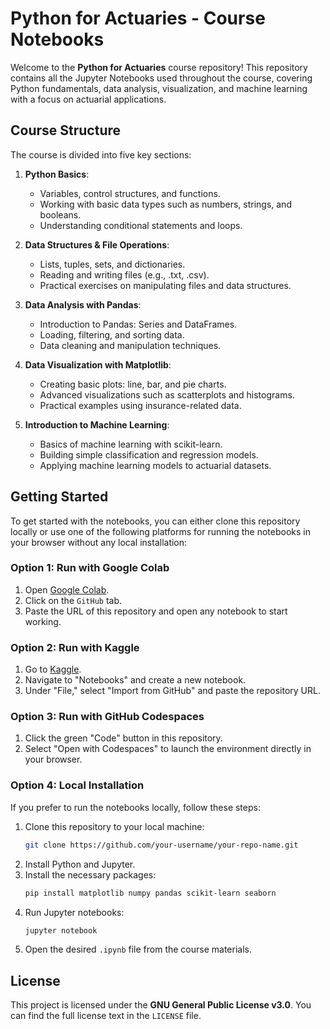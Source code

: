 # Python for Actuaries - Course Notebooks

Welcome to the **Python for Actuaries** course repository! This repository contains all the Jupyter Notebooks used throughout the course, covering Python fundamentals, data analysis, visualization, and machine learning with a focus on actuarial applications.

## Course Structure

The course is divided into five key sections:

1. **Python Basics**:
   - Variables, control structures, and functions.
   - Working with basic data types such as numbers, strings, and booleans.
   - Understanding conditional statements and loops.

2. **Data Structures & File Operations**:
   - Lists, tuples, sets, and dictionaries.
   - Reading and writing files (e.g., .txt, .csv).
   - Practical exercises on manipulating files and data structures.

3. **Data Analysis with Pandas**:
   - Introduction to Pandas: Series and DataFrames.
   - Loading, filtering, and sorting data.
   - Data cleaning and manipulation techniques.

4. **Data Visualization with Matplotlib**:
   - Creating basic plots: line, bar, and pie charts.
   - Advanced visualizations such as scatterplots and histograms.
   - Practical examples using insurance-related data.

5. **Introduction to Machine Learning**:
   - Basics of machine learning with scikit-learn.
   - Building simple classification and regression models.
   - Applying machine learning models to actuarial datasets.

## Getting Started

To get started with the notebooks, you can either clone this repository locally or use one of the following platforms for running the notebooks in your browser without any local installation:

### Option 1: Run with Google Colab
1. Open [Google Colab](https://colab.research.google.com/).
2. Click on the `GitHub` tab.
3. Paste the URL of this repository and open any notebook to start working.

### Option 2: Run with Kaggle
1. Go to [Kaggle](https://www.kaggle.com/).
2. Navigate to "Notebooks" and create a new notebook.
3. Under "File," select "Import from GitHub" and paste the repository URL.

### Option 3: Run with GitHub Codespaces
1. Click the green "Code" button in this repository.
2. Select "Open with Codespaces" to launch the environment directly in your browser.

### Option 4: Local Installation
If you prefer to run the notebooks locally, follow these steps:
1. Clone this repository to your local machine:
   ```bash
   git clone https://github.com/your-username/your-repo-name.git
2. Install Python and Jupyter.
3. Install the necessary packages:
   ```bash
   pip install matplotlib numpy pandas scikit-learn seaborn
4. Run Jupyter notebooks:
   ```bash
   jupyter notebook
5. Open the desired `.ipynb` file from the course materials.

## License

This project is licensed under the **GNU General Public License v3.0**. You can find the full license text in the `LICENSE` file.
